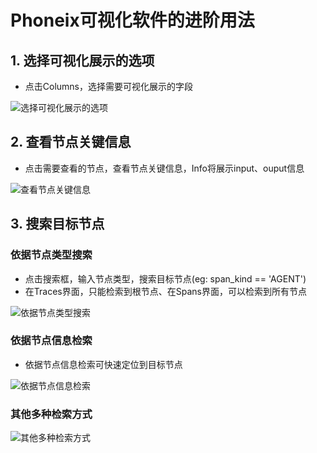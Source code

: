 # Phoneix可视化软件的进阶用法

## 1. 选择可视化展示的选项

- 点击Columns，选择需要可视化展示的字段

![选择可视化展示的选项](https://bj.bcebos.com/v1/appbuilder-sdk-components/%E4%BF%AE%E6%94%B9phoenix%E5%B1%95%E7%A4%BA%E5%8F%82%E6%95%B0.png?authorization=bce-auth-v1%2FALTAKGa8m4qCUasgoljdEDAzLm%2F2024-07-22T03%3A35%3A17Z%2F-1%2Fhost%2Ff9ff13fb2243ebbf1dd66008977a46def85aec56af5256be3f141fd36b6194c9)


## 2. 查看节点关键信息 

- 点击需要查看的节点，查看节点关键信息，Info将展示input、ouput信息

![查看节点关键信息 ](https://bj.bcebos.com/v1/appbuilder-sdk-components/Phoenix%E5%8F%AF%E8%A7%86%E5%8C%96%E7%95%8C%E9%9D%A2%EF%BC%883%EF%BC%89.png?authorization=bce-auth-v1%2FALTAKGa8m4qCUasgoljdEDAzLm%2F2024-07-22T03%3A36%3A11Z%2F-1%2Fhost%2Ffc471ccb9ecbc05eebf41f965e6df52132219f96bf688a46e6b6fa61f598088e)

## 3. 搜索目标节点 

### 依据节点类型搜索

- 点击搜索框，输入节点类型，搜索目标节点(eg: span_kind == 'AGENT')
- 在Traces界面，只能检索到根节点、在Spans界面，可以检索到所有节点

![依据节点类型搜索](https://bj.bcebos.com/v1/appbuilder-sdk-components/span_kind_find.png?authorization=bce-auth-v1%2FALTAKGa8m4qCUasgoljdEDAzLm%2F2024-07-22T04%3A39%3A04Z%2F-1%2Fhost%2F5bb320731860407968af9693c43c5639611776d760769d29077bcb2e968b05d1)

### 依据节点信息检索

- 依据节点信息检索可快速定位到目标节点

![依据节点信息检索](https://bj.bcebos.com/v1/appbuilder-sdk-components/span_value_find.png?authorization=bce-auth-v1%2FALTAKGa8m4qCUasgoljdEDAzLm%2F2024-07-22T04%3A39%3A20Z%2F-1%2Fhost%2F43b20f9894586405e65195ebf6f86c21193812ab9ffd59f93287266e1a83ab03)

### 其他多种检索方式

![其他多种检索方式](https://bj.bcebos.com/v1/appbuilder-sdk-components/every_span_find.png?authorization=bce-auth-v1%2FALTAKGa8m4qCUasgoljdEDAzLm%2F2024-07-22T04%3A39%3A35Z%2F-1%2Fhost%2Fa9b2dcf361416cf9a3727fc64d86bb370a5f24fc25286c53be15c5ecfd44e7e0)